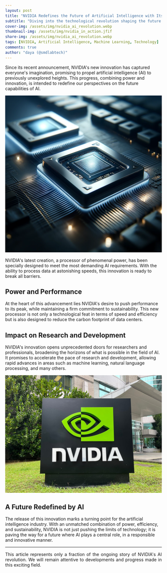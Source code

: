 ```yaml
---
layout: post
title: "NVIDIA Redefines the Future of Artificial Intelligence with Its Latest Innovation"
subtitle: "Diving into the technological revolution shaping the future of AI"
cover-img: /assets/img/nvidia_ai_revolution.webp
thumbnail-img: /assets/img/nvidia_in_action.jfif
share-img: /assets/img/nvidia_ai_revolution.webp
tags: [NVIDIA, Artificial Intelligence, Machine Learning, Technology]
comments: true
author: "daya (@smdlabtech)"
---
```


Since its recent announcement, NVIDIA's new innovation has captured everyone's imagination, promising to propel artificial intelligence (AI) to previously unexplored heights. This progress, combining power and innovation, is intended to redefine our perspectives on the future capabilities of AI.

![NVIDIA AI Revolution](/assets/img/nvidia_ai_revolution.webp)

NVIDIA's latest creation, a processor of phenomenal power, has been specially designed to meet the most demanding AI requirements. With the ability to process data at astonishing speeds, this innovation is ready to break all barriers.

## Power and Performance

At the heart of this advancement lies NVIDIA's desire to push performance to its peak, while maintaining a firm commitment to sustainability. This new processor is not only a technological feat in terms of speed and efficiency but is also designed to reduce the carbon footprint of data centers.

## Impact on Research and Development

NVIDIA's innovation opens unprecedented doors for researchers and professionals, broadening the horizons of what is possible in the field of AI. It promises to accelerate the pace of research and development, allowing rapid advances in areas such as machine learning, natural language processing, and many others.

![NVIDIA in Action](/assets/img/nvidia_in_action.jfif)

## A Future Redefined by AI

The release of this innovation marks a turning point for the artificial intelligence industry. With an unmatched combination of power, efficiency, and sustainability, NVIDIA is not just pushing the limits of technology; it is paving the way for a future where AI plays a central role, in a responsible and innovative manner.

---

<p style="text-align: justify;"> 
This article represents only a fraction of the ongoing story of NVIDIA's AI revolution. We will remain attentive to developments and progress made in this exciting field.
</p>

